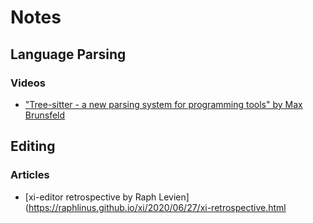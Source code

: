 # Notes

## Language Parsing
### Videos
  - ["Tree-sitter - a new parsing system for programming tools" by Max Brunsfeld](https://www.youtube.com/watch?v=Jes3bD6P0To)

## Editing
### Articles
  - [xi-editor retrospective by Raph Levien](https://raphlinus.github.io/xi/2020/06/27/xi-retrospective.html

